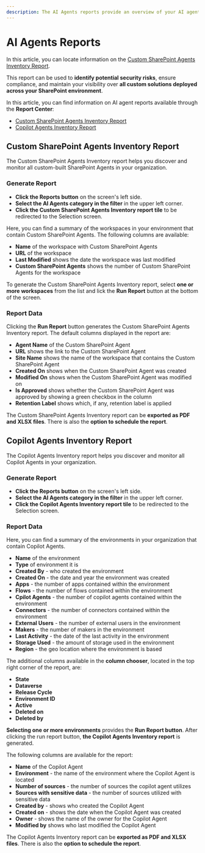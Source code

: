 ```yaml
---
description: The AI Agents reports provide an overview of your AI agents with the Custom SharePoint Agents Inventory report.
---
```


# AI Agents Reports

In this article, you can locate information on the [Custom SharePoint Agents Inventory Report](#custom-sharePoint-agents-inventory-report).

This report can be used to **identify potential security risks**, ensure compliance, and maintain your visibility over **all custom solutions deployed across your SharePoint environment**.  

In this article, you can find information on AI agent reports available through the **Report Center**:

* [Custom SharePoint Agents Inventory Report](#custom-sharepoint-agents-inventory-report)
* [Copilot Agents Inventory Report](#copilot-agents-inventory-report)

## Custom SharePoint Agents Inventory Report

The Custom SharePoint Agents Inventory report helps you discover and monitor all custom-built SharePoint Agents in your organization. 

### Generate Report

* **Click the Reports button** on the screen's left side.
* **Select the AI Agents category in the filter** in the upper left corner.
* **Click the Custom SharePoint Agents Inventory report tile** to be redirected to the Selection screen.

Here, you can find a summary of the workspaces in your environment that contain Custom SharePoint Agents. The following columns are available:

* **Name** of the workspace with Custom SharePoint Agents
* **URL** of the workspace
* **Last Modified** shows the date the workspace was last modified
* **Custom SharePoint Agents** shows the number of Custom SharePoint Agents for the workspace

To generate the Custom SharePoint Agents Inventory report, select **one or more workspaces** from the list and lick the **Run Report** button at the bottom of the screen.


### Report Data

Clicking the **Run Report** button generates the Custom SharePoint Agents Inventory report. The default columns displayed in the report are:    

* **Agent Name** of the Custom SharePoint Agent
* **URL** shows the link to the Custom SharePoint Agent 
* **Site Name** shows the name of the workspace that contains the Custom SharePoint Agent
* **Created On** shows when the Custom SharePoint Agent was created
* **Modified On** shows when the Custom SharePoint Agent was modified on
* **Is Approved** shows whether the Custom SharePoint Agent was approved by showing a green checkbox in the column
* **Retention Label** shows which, if any, retention label is applied

The Custom SharePoint Agents Inventory report can be **exported as PDF and XLSX files**. There is also the **option to schedule the report**.



## Copilot Agents Inventory Report

The Copilot Agents Inventory report helps you discover and monitor all Copilot Agents in your organization. 

### Generate Report

* **Click the Reports button** on the screen's left side.
* **Select the AI Agents category in the filter** in the upper left corner.
* **Click the Copilot Agents Inventory report tile** to be redirected to the Selection screen.

### Report Data

Here, you can find a summary of the environments in your organization that contain Copilot Agents. 

* **Name** of the environment
* **Type** of environment it is
* **Created By** - who created the environment
* **Created On** - the date and year the environment was created
* **Apps** - the number of apps contained within the environment
* **Flows** - the number of flows contained within the environment
* **Cpilot Agents** - the number of copilot agents contained within the environment
* **Connectors** - the number of connectors contained within the environment
* **External Users** - the number of external users in the environment
* **Makers** - the number of makers in the environment
* **Last Activity** - the date of the last activity in the environment
* **Storage Used** - the amount of storage used in the environment
* **Region** - the geo location where the environment is based 

The additional columns available in the **column chooser**, located in the top right corner of the report, are:
      
* **State**
* **Dataverse**
* **Release Cycle**
* **Environment ID**
* **Active**
* **Deleted on**
* **Deleted by**

**Selecting one or more environments** provides the **Run Report button**. After clicking the run report button, **the Copilot Agents Inventory report** is generated. 

The following columns are available for the report:

* **Name** of the Copilot Agent
* **Environment** - the name of the environment where the Copilot Agent is located
* **Number of sources** - the number of sources the copilot agent utilizes
* **Sources with sensitive data** - the number of sources utilized with sensitive data
* **Created by** - shows who created the Copilot Agent
* **Created on** - shows the date when the Copilot Agent was created
* **Owner** - shows the name of the owner for the Copilot Agent
* **Modified by** shows who last modified the Copilot Agent

The Copilot Agents Inventory report can be **exported as PDF and XLSX files**. There is also the **option to schedule the report**.

